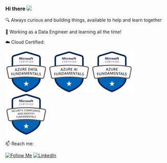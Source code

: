 ### Hi there <img src='https://static.wixstatic.com/media/39723d_d34b73162fa54ebfb81711d82fcb842a~mv2.gif' width='30'/>

<!--🕵️‍ -->

🔍 Always curious and building things, available to help and learn together

🎲 Working as a Data Engineer and learning all the time!

☁️ Cloud Certified:

[<img src = "https://github.com/beatrizadm/beatrizadm/blob/main/assets/dp-900.png?raw=true" height = "130" title = "Microsoft Certified: Azure Data Fundamentals (DP-900)" />](https://www.credly.com/badges/bab2bfae-9683-4437-962d-fdb3a63ed8a8)
[<img src = "https://github.com/beatrizadm/beatrizadm/blob/main/assets/ai-900.png?raw=true" height = "130" title = "Microsoft Certified: Azure AI Fundamentals (AI-900)" />](https://www.credly.com/badges/35744bfc-ac65-4f14-bbfc-4f096b1eefc6)
[<img src = "https://github.com/beatrizadm/beatrizadm/blob/main/assets/az-900.png?raw=true" height = "130" title = "Microsoft Certified: Azure Fundamentals (AZ-900)" />](https://www.credly.com/badges/0fc98a2e-1169-45bb-8a59-0b5e84218f2f)
<a href="https://www.credly.com/badges/a948dd2b-7ba1-491e-8f08-17bb210550bf" target="_blank">
  <img src = "https://github.com/beatrizadm/beatrizadm/blob/main/assets/sc-900.png?raw=true" height = "130" title = "Microsoft Certified: Security, Compliance, and Identity Fundamentals (SC-900)" />
</a>

📫 Reach me:
<!--
![GitHub Followers](https://img.shields.io/github/followers/beatrizadm?label=Follow&style=social)
-->
[<img src = "https://img.shields.io/github/followers/beatrizadm?label=Follow&style=social" height = "22" title = "Follow Me" />](https://github.com/beatrizadm/)
[<img src = "https://img.shields.io/badge/-LinkedIn-blue?style=flat-square&logo=Linkedin&logoColor=white&link=https://www.linkedin.com/in/beatrizadm/" height = "22" title = "LinkedIn" />](https://www.linkedin.com/in/beatrizadm/)



<!--
**beatrizadm/beatrizadm** is a ✨ _special_ ✨ repository because its `README.md` (this file) appears on your GitHub profile.

Here are some ideas to get you started:

- 🔭 I’m currently working on ...
- 🌱 I’m currently learning ...
- 👯 I’m looking to collaborate on ...
- 🤔 I’m looking for help with ...
- 💬 Ask me about ...
- 📫 How to reach me: ...
- 😄 Pronouns: ...
- ⚡ Fun fact: ...
-->
